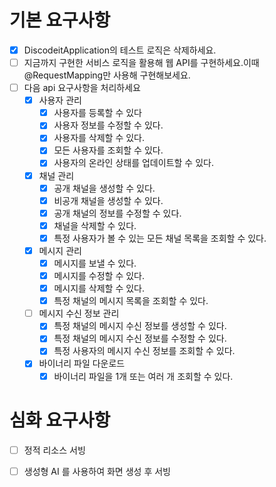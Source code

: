 # 기본 요구사항

- [x] DiscodeitApplication의 테스트 로직은 삭제하세요.
- [ ] 지금까지 구현한 서비스 로직을 활용해 웹 API를 구현하세요.이때 @RequestMapping만 사용해 구현해보세요.
- [ ] 다음 api 요구사항을 처리하세요
    - [x] 사용자 관리
        - [x] 사용자를 등록할 수 있다
        - [x] 사용자 정보를 수정할 수 있다.
        - [x] 사용자를 삭제할 수 있다.
        - [x] 모든 사용자를 조회할 수 있다.
        - [x] 사용자의 온라인 상태를 업데이트할 수 있다.
    - [x] 채널 관리
        - [x] 공개 채널을 생성할 수 있다.
        - [x] 비공개 채널을 생성할 수 있다.
        - [x] 공개 채널의 정보를 수정할 수 있다.
        - [x] 채널을 삭제할 수 있다.
        - [x] 특정 사용자가 볼 수 있는 모든 채널 목록을 조회할 수 있다.
    - [x] 메시지 관리
        - [x] 메시지를 보낼 수 있다.
        - [x] 메시지를 수정할 수 있다.
        - [x] 메시지를 삭제할 수 있다.
        - [x] 특정 채널의 메시지 목록을 조회할 수 있다.
    - [ ] 메시지 수신 정보 관리
        - [x] 특정 채널의 메시지 수신 정보를 생성할 수 있다.
        - [x] 특정 채널의 메시지 수신 정보를 수정할 수 있다.
        - [x] 특정 사용자의 메시지 수신 정보를 조회할 수 있다.
    - [x] 바이너리 파일 다운로드
        - [x] 바이너리 파일을 1개 또는 여러 개 조회할 수 있다.

# 심화 요구사항

- [ ] 정적 리소스 서빙
- [ ] 생성형 AI 를 사용하여 화면 생성 후 서빙

